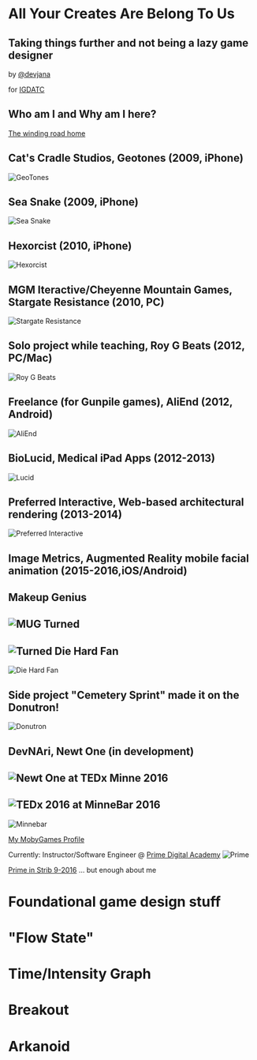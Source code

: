 All Your Creates Are Belong To Us
=================================
Taking things further and not being a lazy game designer
--------------------------------------------------------

by [@devjana](https://twitter.com/devjana)

for [IGDATC](http://www.igdatc.org/)

Who am I and Why am I here?
---------------------------

[The winding road home](https://www.google.com/maps/dir/Erie,+PA/Boca+Raton,+FL/Minneapolis,+MN/Phoenix,+AZ/Burlington,+VT/Minneapolis,+MN/Los+Angeles,+CA/Minneapolis,+MN/@34.309815,-113.8070428,4z/data=!3m1!4b1!4m50!4m49!1m5!1m1!1s0x882d7fe13db2f71f:0x89f3ae2e121d5b0a!2m2!1d-80.085059!2d42.1292241!1m5!1m1!1s0x88d923c2ef36fb27:0xd23ea6eeca6095c9!2m2!1d-80.1289321!2d26.3683064!1m5!1m1!1s0x52b333909377bbbd:0x939fc9842f7aee07!2m2!1d-93.2650108!2d44.977753!1m5!1m1!1s0x872b12ed50a179cb:0x8c69c7f8354a1bac!2m2!1d-112.0740373!2d33.4483771!1m5!1m1!1s0x4cca7a55b69b55e5:0xc35fe519720e498e!2m2!1d-73.212072!2d44.4758825!1m5!1m1!1s0x52b333909377bbbd:0x939fc9842f7aee07!2m2!1d-93.2650108!2d44.977753!1m5!1m1!1s0x80c2c75ddc27da13:0xe22fdf6f254608f4!2m2!1d-118.2436849!2d34.0522342!1m5!1m1!1s0x52b333909377bbbd:0x939fc9842f7aee07!2m2!1d-93.2650108!2d44.977753!3e0)

Cat's Cradle Studios, Geotones (2009, iPhone)
-----------------------
![GeoTones](images/geotones.png)

Sea Snake (2009, iPhone)
-----------------------
![Sea Snake](http://static.garagegames.com/static/pg/torquepowered/devinterviews/sea-snake/seaSnake2.jpg)

Hexorcist (2010, iPhone)
------------------------
![Hexorcist](images/hexorcist.png)

MGM Iteractive/Cheyenne Mountain Games, Stargate Resistance (2010, PC)
------------------------
![Stargate Resistance](http://images.eurogamer.net/articles//a/8/6/8/9/6/8/stargate_resistance.jpg.jpg/EG11/resize/722x-1/format/jpg/free-stargate-resistance-hd-desktop-wallpaper.jpg)

Solo project while teaching, Roy G Beats (2012, PC/Mac)
------------------------
![Roy G Beats](http://1.bp.blogspot.com/-tWYUvz3VuqE/Tpm0Ak3licI/AAAAAAAAAAg/TtQ7fDIA2Dk/s1600/RoyGBeats_0_9c2+2011-10-07+13-50-44-04.jpg)

Freelance (for Gunpile games), AliEnd (2012, Android)
----------------------
![AliEnd](images/aliend.png)

BioLucid, Medical iPad Apps (2012-2013)
----------------------
![Lucid](images/lucid.png)

Preferred Interactive, Web-based architectural rendering (2013-2014)
--------------------------------------------
![Preferred Interactive](images/kare11.png)

Image Metrics, Augmented Reality mobile facial animation (2015-2016,iOS/Android)
---------------------------------------------------------------------
Makeup Genius
-------------
![MUG](images/mug.png)
Turned
------
![Turned](images/turned.png)
Die Hard Fan
------------
![Die Hard Fan](images/dhf.png)

Side project "Cemetery Sprint" made it on the Donutron!
-------------------------------------
![Donutron](http://devjana.net/wp-content/uploads/2016/04/cemeteryDOnutron.jpg)

DevNAri, Newt One (in development)
-----------------
![Newt One](https://pbs.twimg.com/media/Cq_p22XWcAAEery.jpg)
at TEDx Minne 2016
------------------
![TEDx 2016](http://devjana.apps-1and1.com/wp-content/uploads/2016/08/smilingHeadphones_b-604x270.png)
at MinneBar 2016
----------------
![Minnebar](http://devjana.apps-1and1.com/wp-content/uploads/2016/04/ariWatchingArcade.jpg)

[My MobyGames Profile](http://www.mobygames.com/developer/sheet/view/developerId,426845/)

Currently: Instructor/Software Engineer @ [Prime Digital Academy](http://primeacademy.io/)
![Prime](https://course_report_production.s3.amazonaws.com/rich/rich_files/rich_files/450/s300/prime-20logo-20color.png)

[Prime in Strib 9-2016](http://www.startribune.com/prime-digital-academy-is-moving-to-grain-exchange-building/394618541/)
... but enough about me


Foundational game design stuff
==============================

"Flow State"
============

Time/Intensity Graph
====================

Breakout
========

Arkanoid
========
